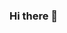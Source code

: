 ### Hi there 👋

<!--
**NicolaLino/NicolaLino** is a ✨ _special_ ✨ repository because its `README.md` (this file) appears on your GitHub profile.
<a href="#"><img width="100%" height="auto" src="https://i.imgur.com/wr5oHiN.gifv" height="175px"/></a>
Here are some ideas to get you started:

- 🔭 I’m currently working on ...
- 🌱 I’m currently learning ...
- 👯 I’m looking to collaborate on ...
- 🤔 I’m looking for help with ...
- 💬 Ask me about ...
- 📫 How to reach me: ...
- 😄 Pronouns: ...
- ⚡ Fun fact: ...
-->
